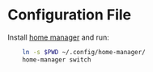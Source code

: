 # Configuration File

Install [home manager](https://github.com/nix-community/home-manager) and run:

```bash
    ln -s $PWD ~/.config/home-manager/
    home-manager switch 
```
